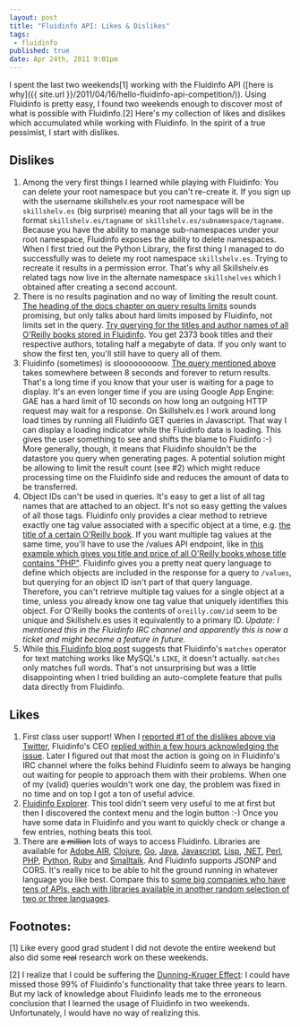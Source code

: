 ```yaml
---
layout: post
title: "Fluidinfo API: Likes & Dislikes"
tags:
 - fluidinfo
published: true
date: Apr 24th, 2011 9:01pm
---
```


I spent the last two weekends[1] working with the Fluidinfo API ([here is why]({{ site.url }}/2011/04/16/hello-fluidinfo-api-competition/)). Using Fluidinfo is pretty easy, I found two weekends enough to discover most of what is possible with Fluidinfo.[2] Here's my collection of likes and dislikes which accumulated while working with Fluidinfo. In the spirit of a true pessimist, I start with dislikes.

## Dislikes

1. Among the very first things I learned while playing with Fluidinfo: You can delete your root namespace but you can't re-create it. If you sign up with the username skillshelv.es your root namespace will be `skillshelv.es` (big surprise) meaning that all your tags will be in the format `skillshelv.es/tagname` or `skillshelv.es/subnamespace/tagname`. Because you have the ability to manage sub-namespaces under your root namespace, Fluidinfo exposes the ability to delete namespaces. When I first tried out the Python Library, the first thing I managed to do successfully was to delete my root namespace `skillshelv.es`. Trying to recreate it results in a permission error. That's why all Skillshelv.es related tags now live in the alternate namespace `skillshelves` which I obtained after creating a second account.
2. There is no results pagination and no way of limiting the result count. [The heading of the docs chapter on query results limits](http://doc.fluidinfo.com/fluidDB/queries.html#query-result-limits) sounds promising, but only talks about hard limits imposed by Fluidinfo, not limits set in the query. [Try querying for the titles and author names of all O'Reilly books stored in Fluidinfo](http://fluiddb.fluidinfo.com/values?query=has%20oreilly.com/title&tag=oreilly.com/title&tag=oreilly.com/author-names). You get 2373 book titles and their respective authors, totaling half a megabyte of data. If you only want to show the first ten, you'll still have to query all of them.
3. Fluidinfo (sometimes) is slooooooooow. [The query mentioned above](http://fluiddb.fluidinfo.com/values?query=has%20oreilly.com/title&tag=oreilly.com/title&tag=oreilly.com/author-names) takes somewhere between 8 seconds and forever to return results. That's a long time if you know that your user is waiting for a page to display. It's an even longer time if you are using Google App Engine: GAE has a hard limit of 10 seconds on how long an outgoing HTTP request may wait for a response. On Skillshelv.es I work around long load times by running all Fluidinfo GET queries in Javascript. That way I can display a loading indicator while the Fluidinfo data is loading. This gives the user something to see and shifts the blame to Fluidinfo :-) More generally, though, it means that Fluidinfo shouldn't be the datastore you query when generating pages. A potential solution might be allowing to limit the result count (see #2) which might reduce processing time on the Fluidinfo side and reduces the amount of data to be transferred.
4. Object IDs can't be used in queries. It's easy to get a list of all tag names that are attached to an object. It's not so easy getting the values of all those tags. Fluidinfo only provides a clear method to retrieve exactly one tag value associated with a specific object at a time, e.g. [the title of a certain O'Reilly book](http://fluiddb.fluidinfo.com/objects/83b8917f-e078-43c8-96fd-0007a6835009/oreilly.com/title). If you want multiple tag values at the same time, you'll have to use the /values API endpoint, like in [this example which gives you title and price of all O'Reilly books whose title contains "PHP"](http://fluiddb.fluidinfo.com/values?query=oreilly.com/title+matches+%22python%22&tag=oreilly.com/title&tag=oreilly.com/author-names). Fluidinfo gives you a pretty neat query language to define which objects are included in the response for a query to `/values`, but querying for an object ID isn't part of that query language. Therefore, you can't retrieve multiple tag values for a single object at a time, unless you already know one tag value that uniquely identifies this object. For O'Reilly books the contents of `oreilly.com/id` seem to be unique and Skillshelv.es uses it equivalently to a primary ID. *Update: I mentioned this in the Fluidinfo IRC channel and apparently this is now a ticket and might become a feature in future.*
5. While [this Fluidinfo blog post](http://blogs.fluidinfo.com/fluidinfo/2011/03/21/examples-of-fluidinfo-oreilly-api-queries/) suggests that Fluidinfo's `matches` operator for text matching works like MySQL's `LIKE`, it doesn't actually. `matches` only matches full words. That's not unsurprising but was a little disappointing when I tried building an auto-complete feature that pulls data directly from Fluidinfo.

## Likes

1. First class user support! When I [reported #1 of the dislikes above via Twitter](https://twitter.com/jonemo/status/56951196916776961), Fluidinfo's CEO [replied within a few hours acknowledging the issue](https://twitter.com/terrycojones/status/57177719225589761). Later I figured out that most the action is going on in Fluidinfo's IRC channel where the folks behind Fluidinfo seem to always be hanging out waiting for people to approach them with their problems. When one of my (valid) queries wouldn't work one day, the problem was fixed in no time and on top I got a ton of useful advice.
2. [Fluidinfo Explorer](https://explorer.fluidinfo.com/fluidinfo/oreilly.com). This tool didn't seem very useful to me at first but then I discovered the context menu and the login button :-) Once you have some data in Fluidinfo and you want to quickly check or change a few entries, nothing beats this tool.
3. There are ~~a million~~ lots of ways to access Fluidinfo. Libraries are available for [Adobe AIR](http://github.com/maxapps/FluidDBServer), [Clojure](http://github.com/hugoduncan/clj-fluiddb), [Go](http://github.com/micrypt/GoFluidDB), [Java](http://github.com/ntoll/JFluidDB), [Javascript](http://github.com/ecarnevale/jsFluidDB), [Lisp](http://github.com/hdurer/cl-fluiddb), [.NET](http://github.com/ntoll/FluidDB.NET), [Perl](http://github.com/fxn/net-fluidinfo), [PHP](http://github.com/paparent/phpFluidDB), [Python](https://github.com/fluidinfo/fluidinfo.py), [Ruby](https://github.com/gridaphobe/fluidinfo.rb) and [Smalltalk](http://www.squeaksource.com/FluidDB.html). And Fluidinfo supports JSONP and CORS. It's really nice to be able to hit the ground running in whatever language you like best. Compare this to [some big companies who have tens of APIs, each with libraries available in another random selection of two or three languages](https://developers.google.com/products/?csw=1).

## Footnotes:

[1] Like every good grad student I did not devote the entire weekend but also did some ~~real~~ research work on these weekends.

[2] I realize that I could be suffering the [Dunning-Kruger Effect](https://en.wikipedia.org/wiki/Dunning%E2%80%93Kruger_effect): I could have missed those 99% of Fluidinfo's functionality that take three years to learn. But my lack of knowledge about Fluidinfo leads me to the erroneous conclusion that I learned the usage of Fluidinfo in two weekends. Unfortunately, I would have no way of realizing this.
